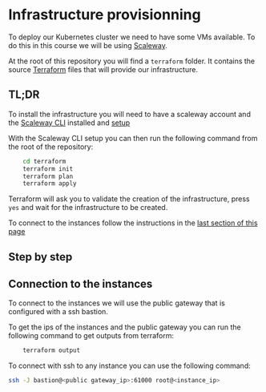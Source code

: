 # Infrastructure provisionning

To deploy our Kubernetes cluster we need to have some VMs available. To do this in this course we will be using [Scaleway](https://www.scaleway.com).

At the root of this repository you will find a `terraform` folder. It contains the source [Terraform](https://www.terraform.io/) files that will provide our infrastructure.

## TL;DR

To install the infrastructure you will need to have a scaleway account and the [Scaleway CLI](https://github.com/scaleway/scaleway-cli) installed and [setup](https://github.com/scaleway/scaleway-cli)

With the Scaleway CLI setup you can then run the following command from the root of the repository:

```bash
    cd terraform
    terraform init
    terraform plan
    terraform apply
```

Terraform will ask you to validate the creation of the infrastructure, press `yes` and wait for the infrastructure to be created.

To connect to the instances follow the instructions in the [last section of this page](#connection-to-the-instances)

## Step by step

## Connection to the instances

To connect to the instances we will use the public gateway that is configured with a ssh bastion.

To get the ips of the instances and the public gateway you can run the following command to get outputs from terraform:

```bash
    terraform output
```

To connect with ssh to any instance you can use the following command:

```bash
ssh -J bastion@<public gateway_ip>:61000 root@<instance_ip>
```
